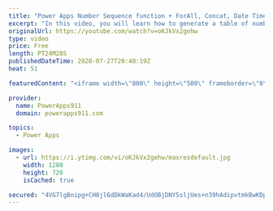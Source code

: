 ```yaml
---
title: "Power Apps Number Sequence function + ForAll, Concat, Date Times, and strings"
excerpt: "In this video, you will learn how to generate a table of numbers using the Sequence function. Then after covering the basics we dive into how to use sequence with dates, text, random numbers, controls, ForAll, Concat, LookUp, Patch and more. Lots of little things in this video.  Power Apps Training at"
originalUrl: https://youtube.com/watch?v=oKJkVx2gehw
type: video
price: Free
length: PT24M28S
publishedDateTime: 2020-07-27T20:40:19Z
heat: 51

featuredContent: "<iframe width=\"800\" height=\"500\" frameborder=\"0\" src=\"https://www.youtube.com/embed/oKJkVx2gehw\" allow=\"accelerometer; autoplay; encrypted-media; gyroscope; picture-in-picture\" allowfullscreen></iframe>"

provider:
  name: PowerApps911
  domain: powerapps911.com

topics:
  - Power Apps

images:
  - url: https://i.ytimg.com/vi/oKJkVx2gehw/maxresdefault.jpg
    width: 1280
    height: 720
    isCached: true

secured: "4VG7lgBnipg+CH0jl6dDkWaKad4/UdOBjDNY5sljUes+n39hAdipvtmkBwKDpC+lv28i2m8UqmDzIyEYznrbIR7vgBIjkMs4dFD0xrMz1ZxL3hqedDKw+9RTTxS18bPRcVK40OzhuhdH5ksP2tb0GMWK8l0cZ2RsCnb8rR3I97e3McIZLsQCIpbF7haeIPdQmwpDwz3UiPo+knSOPVgjwNSI8m3WjsRv5cQ1/RlyaCBvuE6I9o2RBUFkeatMMiYX1yLvqOu2Byj+roic6pj7GNKNXlj6q81tIA39evSaV79gf+wBb0+5mRgIPC7L2nxY03OAnogWAYOqhNiavOIehrsoet6CKmX62M0Mk/ARSFec2QJO3Y13H0/LKFlxTpiQ3vT+tqjGbqljpRkwgab+yNg+qRwRgviznTLP+xkBzXc=;l6kERb1aQJeRkrYAYmUsMg=="
---
```


